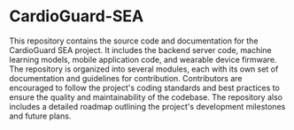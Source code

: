 # CardioGuard-SEA
This repository contains the source code and documentation for the CardioGuard SEA project. It includes the backend server code, machine learning models, mobile application code, and wearable device firmware. The repository is organized into several modules, each with its own set of documentation and guidelines for contribution. Contributors are encouraged to follow the project's coding standards and best practices to ensure the quality and maintainability of the codebase. The repository also includes a detailed roadmap outlining the project's development milestones and future plans.

